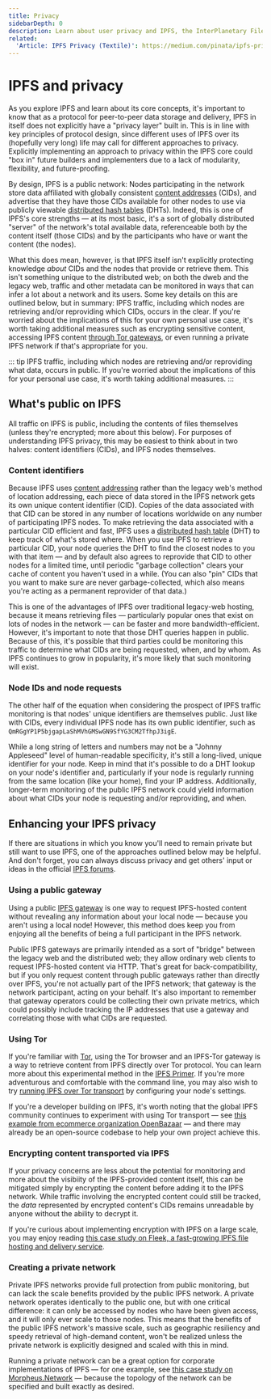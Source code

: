 ```yaml
---
title: Privacy
sidebarDepth: 0
description: Learn about user privacy and IPFS, the InterPlanetary File System.
related:
  'Article: IPFS Privacy (Textile)': https://medium.com/pinata/ipfs-privacy-711f4b72b2ea
---
```


# IPFS and privacy

As you explore IPFS and learn about its core concepts, it's important to know that as a protocol for peer-to-peer data storage and delivery, IPFS in itself does not explicitly have a "privacy layer" built in. This is in line with key principles of protocol design, since different uses of IPFS over its (hopefully very long) life may call for different approaches to privacy. Explicitly implementing an approach to privacy within the IPFS core could "box in" future builders and implementers due to a lack of modularity, flexibility, and future-proofing.

By design, IPFS is a public network: Nodes participating in the network store data affiliated with globally consistent [content addresses](/concepts/content-addressing) (CIDs), and advertise that they have those CIDs available for other nodes to use via publicly viewable [distributed hash tables](/concepts/dht/) (DHTs). Indeed, this is one of IPFS's core strengths — at its most basic, it's a sort of globally distributed "server" of the network's total available data, referenceable both by the content itself (those CIDs) and by the participants who have or want the content (the nodes).

What this does mean, however, is that IPFS itself isn't explicitly protecting knowledge _about_ CIDs and the nodes that provide or retrieve them. This isn't something unique to the distributed web; on both the dweb and the legacy web, traffic and other metadata can be monitored in ways that can infer a lot about a network and its users. Some key details on this are outlined below, but in summary: IPFS traffic, including which nodes are retrieving and/or reproviding which CIDs, occurs in the clear. If you're worried about the implications of this for your own personal use case, it's worth taking additional measures such as encrypting sensitive content, accessing IPFS content [through Tor gateways](https://dweb-primer.ipfs.io/avenues-for-access/tor-gateways), or even running a private IPFS network if that's appropriate for you.

::: tip
IPFS traffic, including which nodes are retrieving and/or reproviding what data, occurs in public. If you're worried about the implications of this for your personal use case, it's worth taking additional measures.
:::

## What's public on IPFS

All traffic on IPFS is public, including the contents of files themselves (unless they're encrypted; more about this below). For purposes of understanding IPFS privacy, this may be easiest to think about in two halves: content identifiers (CIDs), and IPFS nodes themselves.

### Content identifiers

Because IPFS uses [content addressing](/concepts/content-addressing/) rather than the legacy web's method of location addressing, each piece of data stored in the IPFS network gets its own unique content identifier (CID). Copies of the data associated with that CID can be stored in any number of locations worldwide on any number of participating IPFS nodes. To make retrieving the data associated with a particular CID efficient and fast, IPFS uses a [distributed hash table](http://localhost:8080/concepts/dht/) (DHT) to keep track of what's stored where. When you use IPFS to retrieve a particular CID, your node queries the DHT to find the closest nodes to you with that item — and by default also agrees to reprovide that CID to other nodes for a limited time, until periodic "garbage collection" clears your cache of content you haven't used in a while. (You can also "pin" CIDs that you want to make sure are never garbage-collected, which also means you're acting as a permanent reprovider of that data.)

This is one of the advantages of IPFS over traditional legacy-web hosting, because it means retrieving files — particularly popular ones that exist on lots of nodes in the network — can be faster and more bandwidth-efficient. However, it's important to note that those DHT queries happen in public. Because of this, it's possible that third parties could be monitoring this traffic to determine what CIDs are being requested, when, and by whom. As IPFS continues to grow in popularity, it's more likely that such monitoring will exist.

### Node IDs and node requests

The other half of the equation when considering the prospect of IPFS traffic monitoring is that nodes' unique identifiers are themselves public. Just like with CIDs, every individual IPFS node has its own public identifier, such as `QmRGgYP1P5bjgapLaShMVhGMSwGN9SfYG3CM2TfhpJ3igE`.

While a long string of letters and numbers may not be a "Johnny Appleseed" level of human-readable specificity, it's still a long-lived, unique identifier for your node. Keep in mind that it's possible to do a DHT lookup on your node's identifier and, particularly if your node is regularly running from the same location (like your home), find your IP address. Additionally, longer-term monitoring of the public IPFS network could yield information about what CIDs your node is requesting and/or reproviding, and when.

## Enhancing your IPFS privacy

If there are situations in which you know you'll need to remain private but still want to use IPFS, one of the approaches outlined below may be helpful. And don't forget, you can always discuss privacy and get others' input or ideas in the official [IPFS forums](https://discuss.ipfs.io).

### Using a public gateway

Using a public [IPFS gateway](https://dweb-primer.ipfs.io/avenues-for-access/review-these-lessons-from-the-tutorial-on-interacting-with-the-classical-http-web/public-gateways) is one way to request IPFS-hosted content without revealing any information about your local node — because you aren't using a local node! However, this method does keep you from enjoying all the benefits of being a full participant in the IPFS network.

Public IPFS gateways are primarily intended as a sort of "bridge" between the legacy web and the distributed web; they allow ordinary web clients to request IPFS-hosted content via HTTP. That's great for back-compatibility, but if you only request content through public gateways rather than directly over IPFS, you're not actually part of the IPFS network; that gateway is the network participant, acting on your behalf. It's also important to remember that gateway operators could be collecting their own private metrics, which could possibly include tracking the IP addresses that use a gateway and correlating those with what CIDs are requested.

### Using Tor

If you're familiar with [Tor](https://www.torproject.org/), using the Tor browser and an IPFS-Tor gateway is a way to retrieve content from IPFS directly over Tor protocol. You can learn more about this experimental method in the [IPFS Primer](https://dweb-primer.ipfs.io/avenues-for-access/tor-gateways). If you're more adventurous and comfortable with the command line, you may also wish to try [running IPFS over Tor transport](https://dweb-primer.ipfs.io/avenues-for-access/tor-transport) by configuring your node's settings.

If you're a developer building on IPFS, it's worth noting that the global IPFS community continues to experiment with using Tor transport — see [this example from ecommerce organization OpenBazaar](https://github.com/OpenBazaar/go-onion-transport) — and there may already be an open-source codebase to help your own project achieve this.

### Encrypting content transported via IPFS

If your privacy concerns are less about the potential for monitoring and more about the visibiity of the IPFS-provided content itself, this can be mitigated simply by encrypting the content before adding it to the IPFS network. While traffic involving the encrypted content could still be tracked, the _data_ represented by encrypted content's CIDs remains unreadable by anyone without the ability to decrypt it.

If you're curious about implementing encryption with IPFS on a large scale, you may enjoy reading [this case study on Fleek, a fast-growing IPFS file hosting and delivery service](concepts/case-study-fleek/).

### Creating a private network

Private IPFS networks provide full protection from public monitoring, but can lack the scale benefits provided by the public IPFS network. A private network operates identically to the public one, but with one critical difference: it can only be accessed by nodes who have been given access, and it will only ever scale to those nodes. This means that the benefits of the public IPFS network's massive scale, such as geographic resiliency and speedy retrieval of high-demand content, won't be realized unless the private network is explicitly designed and scaled with this in mind.

Running a private network can be a great option for corporate implementations of IPFS — for one example, see [this case study on Morpheus.Network](/concepts/case-study-morpheus/) — because the topology of the network can be specified and built exactly as desired.
